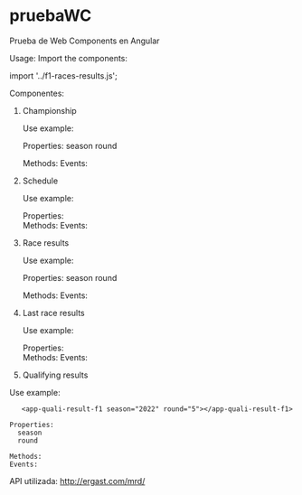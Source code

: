 # pruebaWC
Prueba de Web Components en Angular

Usage:
Import the components:

import '../f1-races-results.js';

Componentes:

1) Championship

    Use example:
    
      <championship-f1-results season="2022" round="last"></championship-f1-results>
      
    Properties: 
      season
      round 
    
    Methods:
    Events:

2) Schedule

    Use example:
    
      <schedule-f1-results></schedule-f1-results>
      
    Properties:          
    Methods:
    Events:

3) Race results

    Use example:
    
      <race-f1-results season="2022" round="5"></race-f1-results>
      
    Properties: 
      season
      round  
      
    Methods:
    Events:

4) Last race results

    Use example:
    
      <last-f1-results></last-f1-results>	
      
    Properties:           
    Methods:
    Events:
    
5) Qualifying results

  Use example:
    
       <app-quali-result-f1 season="2022" round="5"></app-quali-result-f1>
      
    Properties: 
      season
      round  
          
    Methods:
    Events:
    
    
API utilizada: http://ergast.com/mrd/
 
		
